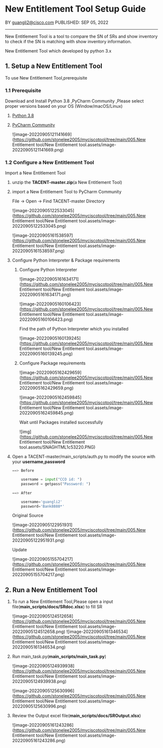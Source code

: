 # New Entitlement Tool Setup Guide

BY <guangli2@cisco.com>                                                    PUBLISHED: SEP 05, 2022

---

New Entitlement Tool is a tool to compare the SN of SRs and show inventory to check if the SN is matching with show inventory information.

New Entitlement Tool which developed by python 3.x

## 1. Setup a New Entitlement Tool

To use New Entitlement Tool,prerequisite

### 1.1 Prerequisite

Download and Install Python 3.8 ,PyCharm Community ,Please select proper versions based on your OS (Window/macOS/Linux)

1. [Python 3.8](https://www.python.org/downloads/)

2. [PyCharm Community](https://www.jetbrains.com/products/compare/?product=pycharm&product=pycharm-ce)

   ![image-20220905121141669](https://github.com/stonelee2005/myciscotool/tree/main/005.New Entitlement tool/New Entitlement tool.assets/image-20220905121141669.png) 



### 1.2 Configure a New Entitlement Tool

Import a New Entitlement Tool

1. unzip the **TACENT-master.zip**(a New Entitlement Tool)

2. import a New Entitlement Tool to PyCharm Community

   File -> Open -> Find  TACENT-master Directory

   ![image-20220905122533045](https://github.com/stonelee2005/myciscotool/tree/main/005.New Entitlement tool/New Entitlement tool.assets/image-20220905122533045.png) 

   ![image-20220905161538597](https://github.com/stonelee2005/myciscotool/tree/main/005.New Entitlement tool/New Entitlement tool.assets/image-20220905161538597.png)  

3. Configure Python Interpreter & Package requirements

   1. Configure Python Interpreter 

      ![image-20220905161634171](https://github.com/stonelee2005/myciscotool/tree/main/005.New Entitlement tool/New Entitlement tool.assets/image-20220905161634171.png)     

      ![image-20220905160106423](https://github.com/stonelee2005/myciscotool/tree/main/005.New Entitlement tool/New Entitlement tool.assets/image-20220905160106423.png) 

      Find the path of Python Interpreter which you installed

      ![image-20220905160139245](https://github.com/stonelee2005/myciscotool/tree/main/005.New Entitlement tool/New Entitlement tool.assets/image-20220905160139245.png)

   2. Configure Package requirements

      ![image-20220905162429659](https://github.com/stonelee2005/myciscotool/tree/main/005.New Entitlement tool/New Entitlement tool.assets/image-20220905162429659.png)  

      ![image-20220905162459845](https://github.com/stonelee2005/myciscotool/tree/main/005.New Entitlement tool/New Entitlement tool.assets/image-20220905162459845.png)  

      Wait until Packages installed successfully

      ![img](https://github.com/stonelee2005/myciscotool/tree/main/005.New Entitlement tool/New Entitlement tool.assets/SNAGHTML1c53220.PNG)

4. Open a TACENT-master/main_scripts/auth.py to modify the source with your **username,password**

   ```python
   ==> Before
   
       username = input("CCO id: ")
       password = getpass("Password: ")
       
   ==> After
   
       username='guangli2'
       password='Bank8888*'
   ```

   Original Source

   ![image-20220905122951931](https://github.com/stonelee2005/myciscotool/tree/main/005.New Entitlement tool/New Entitlement tool.assets/image-20220905122951931.png) 

   Update 

   ![image-20220905155704217](https://github.com/stonelee2005/myciscotool/tree/main/005.New Entitlement tool/New Entitlement tool.assets/image-20220905155704217.png) 



## 2. Run a New Entitlement Tool

1. To run a New Entitlement Tool,Please open a input file(**main_scripts/docs/SRdoc.xlsx**) to fill SR

   ![image-20220905124512658](https://github.com/stonelee2005/myciscotool/tree/main/005.New Entitlement tool/New Entitlement tool.assets/image-20220905124512658.png) ![image-20220905161346534](https://github.com/stonelee2005/myciscotool/tree/main/005.New Entitlement tool/New Entitlement tool.assets/image-20220905161346534.png)

   

2. Run main_task.py(**main_scripts/main_task.py**)

   ![image-20220905124939938](https://github.com/stonelee2005/myciscotool/tree/main/005.New Entitlement tool/New Entitlement tool.assets/image-20220905124939938.png) 

   ![image-20220905125630996](https://github.com/stonelee2005/myciscotool/tree/main/005.New Entitlement tool/New Entitlement tool.assets/image-20220905125630996.png) 

3. Review the Output excel file(**main_scripts/docs/SROutput.xlsx**)

   ![image-20220905161243286](https://github.com/stonelee2005/myciscotool/tree/main/005.New Entitlement tool/New Entitlement tool.assets/image-20220905161243286.png)  

 

